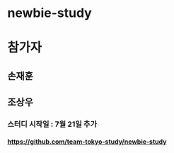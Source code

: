# newbie-study

# 참가자

## 손재훈

## 조상우

### 스터디 시작일 : 7월 21일 추가

#### https://github.com/team-tokyo-study/newbie-study
